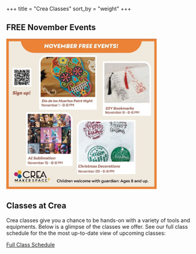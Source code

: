 +++
title = "Crea Classes"
sort_by = "weight"
+++

## FREE November Events

<a href="https://bookwhen.com/creamakerspace?tag=free"><img src="/images/classes/NovEvents.png" width=400></a>


## Classes at Crea

Crea classes give you a chance to be hands-on with a variety of tools and equipments. Below is a glimpse of the classes we offer. See our full class schedule for the the most up-to-date view of upcoming classes:

<a href="https://bookwhen.com/creamakerspace" class="button is-primary is-medium">Full Class Schedule</a>

